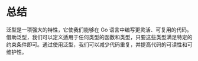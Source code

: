# 总结

泛型是一项强大的特性，它使我们能够在 Go 语言中编写更灵活、可复用的代码。借助泛型，我们可以定义适用于任何类型的函数和类型，只要这些类型满足特定的约束条件即可。通过使用泛型，我们可以减少代码重复，并提高代码的可读性和可维护性。
